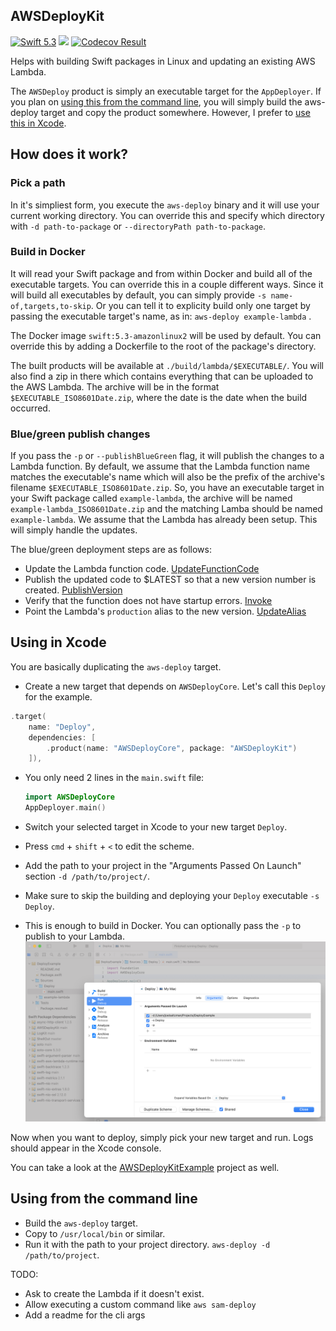 ## AWSDeployKit

[<img src="http://img.shields.io/badge/swift-5.3-brightgreen.svg" alt="Swift 5.3" />](https://swift.org)
[<img src="https://github.com/saltzmanjoelh/AWSDeployKit/workflows/Swift/badge.svg" />](https://github.com/saltzmanjoelh/AWSDeployKit/actions)
[<img src="https://codecov.io/gh/saltzmanjoelh/AWSDeployKit/branch/main/graph/badge.svg" alt="Codecov Result" />](https://codecov.io/gh/saltzmanjoelh/AWSDeployKit)

Helps with building Swift packages in Linux and updating an existing AWS Lambda. 

The `AWSDeploy` product is simply an executable target for the `AppDeployer`. If you plan on [using this from the command line](#using-from-the-command-line), you will simply build the aws-deploy target and copy the product somewhere. However, I prefer to [use this in Xcode](#use-this-in-xcode).

## How does it work?

### Pick a path
In it's simpliest form, you execute the `aws-deploy` binary and it will use your current working directory. You can override this and specify which directory with `-d path-to-package` or `--directoryPath path-to-package`. 

### Build in Docker
It will read your Swift package and from within Docker and build all of the executable targets. You can override this in a couple different ways. Since it will build all executables by default, you can simply provide `-s name-of,targets,to-skip`. Or you can tell it to explicity build only one target by passing the executable target's name, as in:  `aws-deploy example-lambda` .

The Docker image `swift:5.3-amazonlinux2` will be used by default. You can override this by adding a Dockerfile to the root of the package's directory. 

The built products will be available at `./build/lambda/$EXECUTABLE/`. You will also find a zip in there which contains everything that can be uploaded to the AWS Lambda. The archive will be in the format `$EXECUTABLE_ISO8601Date.zip`, where the date is the date when the build occurred.

### Blue/green publish changes
If you pass the `-p` or `--publishBlueGreen` flag, it will publish the changes to a Lambda function. By default, we assume that the Lambda function name matches the executable's name which will also be the prefix of the archive's filename `$EXECUTABLE_ISO8601Date.zip`. So, you have an executable target in your Swift package called `example-lambda`, the archive will be named `example-lambda_ISO8601Date.zip` and the matching Lamba should be named `example-lambda`. We assume that the Lambda has already been setup. This will simply handle the updates.

The blue/green deployment steps are as follows:
* Update the Lambda function code. [UpdateFunctionCode](https://docs.aws.amazon.com/lambda/latest/dg/API_UpdateFunctionCode.html)
* Publish the updated code to $LATEST so that a new version number is created. [PublishVersion](https://docs.aws.amazon.com/lambda/latest/dg/API_PublishVersion.html)
* Verify that the function does not have startup errors. [Invoke](https://docs.aws.amazon.com/lambda/latest/dg/API_Invoke.html)
* Point the Lambda's `production` alias to the new version. [UpdateAlias](https://docs.aws.amazon.com/lambda/latest/dg/API_UpdateAlias.html)

## Using in Xcode
You are basically duplicating the `aws-deploy` target.

* Create a new target that depends on `AWSDeployCore`. Let's call this `Deploy` for the example.
```swift
.target(
    name: "Deploy",
    dependencies: [
        .product(name: "AWSDeployCore", package: "AWSDeployKit")
    ]),
```

* You only need 2 lines in the `main.swift` file:
  ```swift
  import AWSDeployCore
  AppDeployer.main()
  ```
  
* Switch your selected target in Xcode to your new target `Deploy`.
* Press `cmd` + `shift` + `<` to edit the scheme.
* Add the path to your project in the "Arguments Passed On Launch" section `-d /path/to/project/`.
* Make sure to skip the building and deploying your `Deploy` executable `-s Deploy`.
* This is enough to build in Docker. You can optionally pass the `-p` to publish to your Lambda.
![Example Setup](ExampleSetup.png)

Now when you want to deploy, simply pick your new target and run. Logs should appear in the Xcode console. 

You can take a look at the [AWSDeployKitExample](https://github.com/saltzmanjoelh/AWSDeployKitExample) project as well.



## Using from the command line

* Build the `aws-deploy` target.
* Copy to `/usr/local/bin` or similar.
* Run it with the path to your project directory. `aws-deploy -d /path/to/project`.


TODO:
* Ask to create the Lambda if it doesn't exist.
* Allow executing a custom command like `aws sam-deploy`
* Add a readme for the cli args

